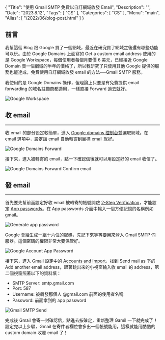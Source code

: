 {
  "Title": "使用 Gmail SMTP 免費以自訂網域收發 Email",
  "Description": "",
  "Date": "2023.8.12",
  "Tags": [
    "CS"
  ],
  "Categories": [
    "CS"
  ],
  "Menu": "main",
  "Alias": [
    "/2022/06/blog-post.html"
  ]
}

## 前言

我幫這個 Blog 跟 Google 買了一個網域，最近在研究買了網域之後還有哪些功能可以玩。由於 Google Domains 上面寫的 Get a custom email address 使用的是 Google Workspace，每個使用者每個月要價 6 美元，已經接近 Google Domain 賣一個網域的半年的價格了，所以我研究了只使用其他 Google 提供的服務也能達成，免費使用自訂網域收發 email 的方法──Gmail SMTP 服務。

我使用的是 Google Domains 操作，但理論上只要是有免費提供 email forwarding 的域名註冊商都適用，一樣直接 Forward 過去就好。

![Google Workspace](https://blogger.googleusercontent.com/img/b/R29vZ2xl/AVvXsEjLrvgGgVcQSFt7dXd-B0pUiijb3ou3R2fr2QcMIRwwmEmrx9kAtz-y-RfO2_RvzF_-CVCOvmUI5Cwd7063tnvKMheSzM3BAVI50Kt0DfaIWtKedMOx5NdU8YtZyivSj2lOwwl8RqXgSj7-T0INFU73Dw9tEqBTv7kWBb0As4Kuj11FLhJoN1pWIT6VBw/s1600/workspace.png)

## 收 email

-------

收 email 的部分設定較簡單，進入 [Google domains 控制台](https://domains.google.com/registrar/)並選取網域，在 email 選項中，設定讓 email 自動轉寄到目標 email 就好。

![Google Domains Forward](https://blogger.googleusercontent.com/img/b/R29vZ2xl/AVvXsEje3lbwo5WFloXp6xWF1UBfjnnZg65vaR9WhMHjO6Zy8noxIKuqA0-MzQfwy6CziY-k3EZ83f57k9ffG5LS_ragQfVePIruIJL_XKapa7fvhFQF2i9BXTsvAmLTSx534CIvouBmHwLracYdErlvVaNIFLnkexjZOiftjRbi_YXktUdtRY3MrhwrcUixBQ/s1600/set_email_forward.png)

接下來，進入被轉寄的 email，點一下確認信後就可以用設定好的 email 收信了。

![Google Domains Forward Confirm email](https://blogger.googleusercontent.com/img/b/R29vZ2xl/AVvXsEiE05hC8dwa5cI8R_TTKFkxfUMf3sOvmHpH-VhpdduJlganhTtu-Ga9omVERbrbut7QMv8SBICEzKRraIWCRE0N_9tIlUfKG7agq40DxmoUc0z8owXVU6w2S3jvQyLDld0Zu8CbC-Tr1CVDTeLmiv9B38IC2Jjuj2wEfOc6YuDXK3eVGGaTUg6KpImWXw/s1600/verify.png)

## 發 email

-------

首先要先幫前面設定好收 email 被轉寄的帳號開啟 [2-Step Verification](https://myaccount.google.com/signinoptions/two-step-verification/enroll-welcome)，才能設定 [App passwords](https://myaccount.google.com/apppasswords)。在 App passwords 介面中輸入一個方便記憶的名稱例如 gmail。

![Generate app password](https://blogger.googleusercontent.com/img/b/R29vZ2xl/AVvXsEgRVIzM9zf-8FxcXXkb8CQbmFDMoRx_l4hgpaNScrQp9tigt24gUnS4SdesdXRECMJasrMJ0jI3fpW98Jpkuhjk8M1nFjdQ6uAT9_K2EQ2fo1N2jQb13oQ7GLsdjW0Lj3Dbo-iZp3FTwDFQtmIsEyuwi8e1fQdwdWAIFmTiqDPD1WZImhKN5-aNbgiWWA/s1600/name_app_password.png)

Google 會給生成一組十六位的密碼，先記下來等等要用來登入 Gmail SMTP 伺服器。這個密碼的權限非常大要保管好。

![Google Account App Password](https://blogger.googleusercontent.com/img/b/R29vZ2xl/AVvXsEi_x5wT3sLnuZG8QVMFVgyhKHSvDwXeoV-M62dWb9davFa57TYpJW6ZpfFWM2DhPs_ZYo2CLadfVLinith0MaFMKv8C70zbGEb855ebuDCI95lAUugVrNbD3h5ly3UtiyU_PEJJC1fsGtY1YbVO-JALXPjAnmkIRnQF9W0Nxw5c4cPu3Cs-cMb1meUFMA/s1600/get_app_password.png)

接下來，進入 Gmail 設定中的 [Accounts and Import](https://mail.google.com/mail/?tab=km#settings/accounts)，找到 Send mail as 下的 Add another email address，跟著跳出來的小視窗輸入收 email 的 address，第二個視窗照著以下的資料填：

* SMTP Server: smtp.gmail.com
* Port: 587
* Username: 被轉發那個人 @gmail.com 前面的使用者名稱
* Password: 前面拿到的 app password

![Gmail SMTP Send](https://blogger.googleusercontent.com/img/b/R29vZ2xl/AVvXsEjffJ6GxzFD2BWksCl4Vg3roQelF3hKVSv4nzqtMaLJJGJyBnr5fgCyepFoo0lrFxGrGp95lfcI1PrnyyQfatM519r7ywP3cOP4aQEKDFZiwmOmcTFd84UhjBvvmBEwoWBj6p0k6FkGKn1ef6EvO3U6mZbRacTgUhbtexwG0PLMUVDdzwSFbt6-gzEgLw/s1600/SMTP.png)

完成後 Gmail 會寄一封確認信，點進去按確定，重新整理 Gamil 一下就完成了！\
設定完以上步驟，Gmail 在寄件者欄位會多出一個帳號能用，這樣就能用酷酷的 custom domain 收發 email 了！
